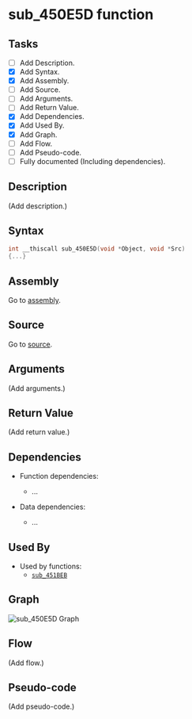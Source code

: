 # sub_450E5D function

## Tasks

- [ ] Add Description.
- [X] Add Syntax.
- [X] Add Assembly.
- [ ] Add Source.
- [ ] Add Arguments.
- [ ] Add Return Value.
- [X] Add Dependencies.
- [X] Add Used By.
- [X] Add Graph.
- [ ] Add Flow.
- [ ] Add Pseudo-code.
- [ ] Fully documented (Including dependencies).

## Description

(Add description.)

## Syntax

```c
int __thiscall sub_450E5D(void *Object, void *Src)
{...}
```

## Assembly

Go to [assembly](../asm/sub_450E5D.asm).

## Source

Go to [source](../cc/sub_450E5D.cc).

## Arguments

(Add arguments.)

## Return Value

(Add return value.)

## Dependencies

* Function dependencies:
  * ...


* Data dependencies:
  * ...

## Used By

* Used by functions:
  * [`sub_451BEB`](../md/sub_451BEB.md)

## Graph

![sub_450E5D Graph](../svg/sub_450E5D.svg "sub_450E5D Graph")

## Flow

(Add flow.)

## Pseudo-code

(Add pseudo-code.)
